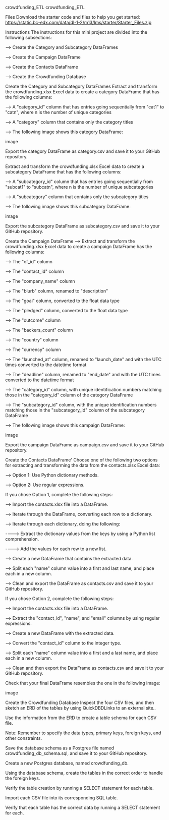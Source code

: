 crowdfunding_ETL
crowdfunding_ETL

Files
Download the starter code and files to help you get started: https://static.bc-edx.com/data/dl-1-2/m13/lms/starter/Starter_Files.zip

Instructions
The instructions for this mini project are divided into the following subsections:

--> Create the Category and Subcategory DataFrames

--> Create the Campaign DataFrame

--> Create the Contacts DataFrame

--> Create the Crowdfunding Database

Create the Category and Subcategory DataFrames
Extract and transform the crowdfunding.xlsx Excel data to create a category DataFrame that has the following columns:

--> A "category_id" column that has entries going sequentially from "cat1" to "catn", where n is the number of unique categories

--> A "category" column that contains only the category titles

--> The following image shows this category DataFrame:

image

Export the category DataFrame as category.csv and save it to your GitHub repository.

Extract and transform the crowdfunding.xlsx Excel data to create a subcategory DataFrame that has the following columns:

--> A "subcategory_id" column that has entries going sequentially from "subcat1" to "subcatn", where n is the number of unique subcategories

--> A "subcategory" column that contains only the subcategory titles

--> The following image shows this subcategory DataFrame:

image

Export the subcategory DataFrame as subcategory.csv and save it to your GitHub repository.

Create the Campaign DataFrame
--> Extract and transform the crowdfunding.xlsx Excel data to create a campaign DataFrame has the following columns:

--> The "cf_id" column

--> The "contact_id" column

--> The "company_name" column

--> The "blurb" column, renamed to "description"

--> The "goal" column, converted to the float data type

--> The "pledged" column, converted to the float data type

--> The "outcome" column

--> The "backers_count" column

--> The "country" column

--> The "currency" column

--> The "launched_at" column, renamed to "launch_date" and with the UTC times converted to the datetime format

--> The "deadline" column, renamed to "end_date" and with the UTC times converted to the datetime format

--> The "category_id" column, with unique identification numbers matching those in the "category_id" column of the category DataFrame

--> The "subcategory_id" column, with the unique identification numbers matching those in the "subcategory_id" column of the subcategory DataFrame

--> The following image shows this campaign DataFrame:

image

Export the campaign DataFrame as campaign.csv and save it to your GitHub repository.

Create the Contacts DataFrame'
Choose one of the following two options for extracting and transforming the data from the contacts.xlsx Excel data:

--> Option 1: Use Python dictionary methods.

--> Option 2: Use regular expressions.

If you chose Option 1, complete the following steps:

--> Import the contacts.xlsx file into a DataFrame.

--> Iterate through the DataFrame, converting each row to a dictionary.

--> Iterate through each dictionary, doing the following:

----> Extract the dictionary values from the keys by using a Python list comprehension.

----> Add the values for each row to a new list.

--> Create a new DataFrame that contains the extracted data.

--> Split each "name" column value into a first and last name, and place each in a new column.

--> Clean and export the DataFrame as contacts.csv and save it to your GitHub repository.

If you chose Option 2, complete the following steps:

--> Import the contacts.xlsx file into a DataFrame.

--> Extract the "contact_id", "name", and "email" columns by using regular expressions.

--> Create a new DataFrame with the extracted data.

--> Convert the "contact_id" column to the integer type.

--> Split each "name" column value into a first and a last name, and place each in a new column.

--> Clean and then export the DataFrame as contacts.csv and save it to your GitHub repository.

Check that your final DataFrame resembles the one in the following image:

image

Create the Crowdfunding Database
Inspect the four CSV files, and then sketch an ERD of the tables by using QuickDBDLinks to an external site..

Use the information from the ERD to create a table schema for each CSV file.

Note: Remember to specify the data types, primary keys, foreign keys, and other constraints.

Save the database schema as a Postgres file named crowdfunding_db_schema.sql, and save it to your GitHub repository.

Create a new Postgres database, named crowdfunding_db.

Using the database schema, create the tables in the correct order to handle the foreign keys.

Verify the table creation by running a SELECT statement for each table.

Import each CSV file into its corresponding SQL table.

Verify that each table has the correct data by running a SELECT statement for each.
